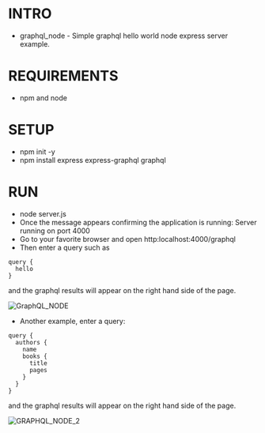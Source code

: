 
# INTRO
- graphql_node - Simple graphql hello world node express server example.

# REQUIREMENTS
- npm and node

# SETUP
- npm init -y
- npm install express express-graphql graphql


# RUN
- node server.js
- Once the message appears confirming the application is running: Server running on port 4000
- Go to your favorite browser and open http:localhost:4000/graphql
- Then enter a query such as
~~~
query {
  hello
}
~~~
and the graphql results will appear on the right hand side of the page.
  
![GraphQL_NODE](https://github.com/keelyb/graphql_node/assets/7407493/fe67e6d0-896f-4c1e-9936-2a6d3bce17f6)

- Another example, enter a query:
~~~
query {
  authors {
    name
    books {
      title
      pages
    }
  }
}
~~~

and the graphql results will appear on the right hand side of the page.

![GRAPHQL_NODE_2](https://github.com/keelyb/graphql_node/assets/7407493/78d12f61-7466-431f-b3c1-a48664916e5c)

